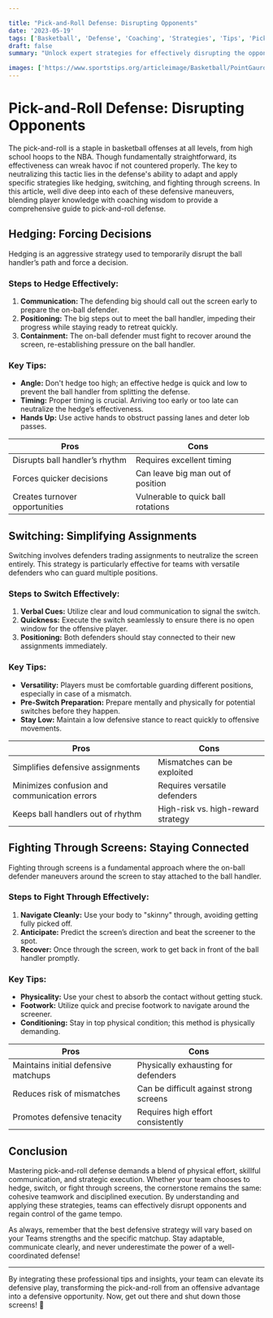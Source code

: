 ```yaml
---

title: "Pick-and-Roll Defense: Disrupting Opponents"
date: '2023-05-19'
tags: ['Basketball', 'Defense', 'Coaching', 'Strategies', 'Tips', 'Pick-and-Roll', 'Team Play', 'NBA', 'Skills']
draft: false
summary: "Unlock expert strategies for effectively disrupting the opponents' pick-and-roll offense. Learn the intricacies of hedging, switching, and fighting through screens with insights from professional players and coaches."

images: ['https://www.sportstips.org/articleimage/Basketball/PointGaurd/pick_and_roll_defense_disrupting_opponents.webp']
---
```


# Pick-and-Roll Defense: Disrupting Opponents

The pick-and-roll is a staple in basketball offenses at all levels, from high school hoops to the NBA. Though fundamentally straightforward, its effectiveness can wreak havoc if not countered properly. The key to neutralizing this tactic lies in the defense's ability to adapt and apply specific strategies like hedging, switching, and fighting through screens. In this article, well dive deep into each of these defensive maneuvers, blending player knowledge with coaching wisdom to provide a comprehensive guide to pick-and-roll defense.

## Hedging: Forcing Decisions

Hedging is an aggressive strategy used to temporarily disrupt the ball handler’s path and force a decision.

### **Steps to Hedge Effectively:**

1. **Communication:** The defending big should call out the screen early to prepare the on-ball defender.
2. **Positioning:** The big steps out to meet the ball handler, impeding their progress while staying ready to retreat quickly.
3. **Containment:** The on-ball defender must fight to recover around the screen, re-establishing pressure on the ball handler.

### **Key Tips:**

- **Angle:** Don't hedge too high; an effective hedge is quick and low to prevent the ball handler from splitting the defense.
- **Timing:** Proper timing is crucial. Arriving too early or too late can neutralize the hedge’s effectiveness.
- **Hands Up:** Use active hands to obstruct passing lanes and deter lob passes.

| **Pros**                             | **Cons**                             |
|--------------------------------------|--------------------------------------|
| Disrupts ball handler’s rhythm       | Requires excellent timing            |
| Forces quicker decisions             | Can leave big man out of position    |
| Creates turnover opportunities       | Vulnerable to quick ball rotations   |

## Switching: Simplifying Assignments

Switching involves defenders trading assignments to neutralize the screen entirely. This strategy is particularly effective for teams with versatile defenders who can guard multiple positions.

### **Steps to Switch Effectively:**

1. **Verbal Cues:** Utilize clear and loud communication to signal the switch.
2. **Quickness:** Execute the switch seamlessly to ensure there is no open window for the offensive player.
3. **Positioning:** Both defenders should stay connected to their new assignments immediately. 

### **Key Tips:**

- **Versatility:** Players must be comfortable guarding different positions, especially in case of a mismatch.
- **Pre-Switch Preparation:** Prepare mentally and physically for potential switches before they happen.
- **Stay Low:** Maintain a low defensive stance to react quickly to offensive movements.

| **Pros**                              | **Cons**                              |
|---------------------------------------|---------------------------------------|
| Simplifies defensive assignments      | Mismatches can be exploited           |
| Minimizes confusion and communication errors | Requires versatile defenders      |
| Keeps ball handlers out of rhythm     | High-risk vs. high-reward strategy    |

## Fighting Through Screens: Staying Connected

Fighting through screens is a fundamental approach where the on-ball defender maneuvers around the screen to stay attached to the ball handler.

### **Steps to Fight Through Effectively:**

1. **Navigate Cleanly:** Use your body to "skinny" through, avoiding getting fully picked off.
2. **Anticipate:** Predict the screen’s direction and beat the screener to the spot.
3. **Recover:** Once through the screen, work to get back in front of the ball handler promptly.

### **Key Tips:**

- **Physicality:** Use your chest to absorb the contact without getting stuck.
- **Footwork:** Utilize quick and precise footwork to navigate around the screener.
- **Conditioning:** Stay in top physical condition; this method is physically demanding.

| **Pros**                             | **Cons**                             |
|--------------------------------------|--------------------------------------|
| Maintains initial defensive matchups | Physically exhausting for defenders  |
| Reduces risk of mismatches           | Can be difficult against strong screens |
| Promotes defensive tenacity          | Requires high effort consistently    |

## Conclusion

Mastering pick-and-roll defense demands a blend of physical effort, skillful communication, and strategic execution. Whether your team chooses to hedge, switch, or fight through screens, the cornerstone remains the same: cohesive teamwork and disciplined execution. By understanding and applying these strategies, teams can effectively disrupt opponents and regain control of the game tempo.

As always, remember that the best defensive strategy will vary based on your Teams strengths and the specific matchup. Stay adaptable, communicate clearly, and never underestimate the power of a well-coordinated defense!

---

By integrating these professional tips and insights, your team can elevate its defensive play, transforming the pick-and-roll from an offensive advantage into a defensive opportunity. Now, get out there and shut down those screens! 🏀